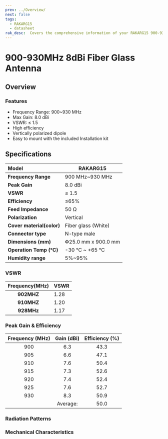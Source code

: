```yaml
---
prev: ../Overview/
next: false
tags:
  - RAKARG15
  - datasheet
rak_desc:  Covers the comprehensive information of your RAKARG15 900-930MHz 8dBi Fiber Glass Antenna to help you in using it. This information includes technical specifications and characteristics.
---
```


# 900-930MHz 8dBi Fiber Glass Antenna

## Overview

### Features

-   Frequency Range: 900~930&nbsp;MHz
-   Max Gain: 8.0&nbsp;dBi
-   VSWR: ≤ 1.5
-   High efficiency
-   Vertically polarized dipole
-   Easy to mount with the included Installation kit

<rk-img
  src="/assets/images/accessories/rakarg15/antenna-overview.png"
  width="70%"
  caption="RAKARG15 Overview"
/>

## Specifications

| Model                     | RAKARG15                      |
| :------------------------ | ----------------------------- |
| **Frequency Range**       | 900&nbsp;MHz~930&nbsp;MHz     |
| **Peak Gain**             | 8.0&nbsp;dBi                  |
| **VSWR**                  | ≤ 1.5                         |
| **Efficiency**            | ≤65%                          |
| **Feed Impedance**        | 50&nbsp;Ω                     |
| **Polarization**          | Vertical                      |
| **Cover material(color)** | Fiber glass (White)           |
| **Connector type**        | N-type male                   |
| **Dimensions (mm)**       | Փ25.0&nbsp;mm x 900.0&nbsp;mm |
| **Operation Temp (°C)**   | -30&nbsp;°C ~ +65&nbsp;°C     |
| **Humidity range**        | 5%~95%                        |

### VSWR

| **Frequency(MHz)** | VSWR |
| :----------------: | ---- |
|     **902MHZ**     | 1.28 |
|     **910MHZ**     | 1.20 |
|     **928MHz**     | 1.17 |

<rk-img
  src="/assets/images/accessories/rakarg15/vswr.png"
  width="70%"
  caption="RAKARG15 VSWR graph"
/>

### Peak Gain & Efficiency

| **Frequency (MHz)** | **Gain (dBi)** | **Efficiency (%)** |
| :-----------------: | :------------: | :----------------: |
|         900         |      6.3       |        43.3        |
|         905         |      6.6       |        47.1        |
|         910         |      7.6       |        50.4        |
|         915         |      7.3       |        52.6        |
|         920         |      7.4       |        52.4        |
|         925         |      7.6       |        52.7        |
|         930         |      8.3       |        50.9        |
|                     |    Average:    |        50.0        |

### Radiation Patterns

<rk-img
  src="/assets/images/accessories/rakarg15/900.png"
  width="70%"
  caption="Radiation pattern at 900MHz"
/>

<rk-img
  src="/assets/images/accessories/rakarg15/910.png"
  width="70%"
  caption="Radiation pattern at 910MHz"
/>

<rk-img
  src="/assets/images/accessories/rakarg15/920.png"
  width="70%"
  caption="Radiation pattern at 920MHz"
/>

<rk-img
  src="/assets/images/accessories/rakarg15/930.png"
  width="70%"
  caption="Radiation pattern at 930MHz"
/>


### Mechanical Characteristics

<rk-img
  src="/assets/images/accessories/rakarg15/8dBi_dimensions.png"
  width="60%"
  caption="RAKARG15 Atenna dimensions"
/>

